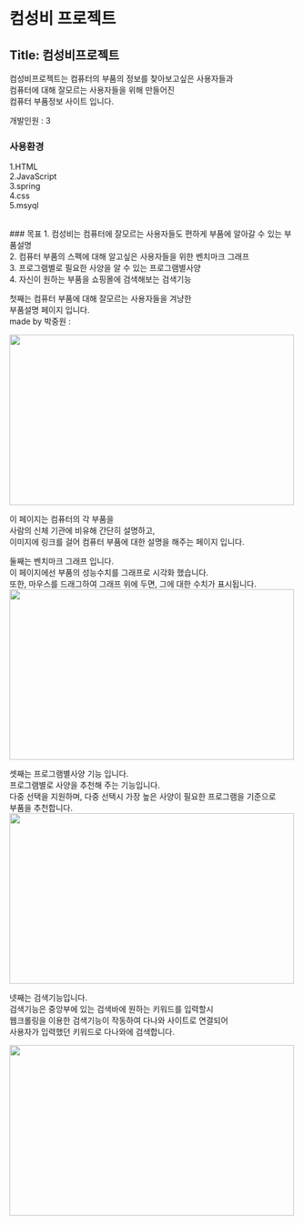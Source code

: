 # 컴성비 프로젝트

## Title: 컴성비프로젝트<br>
컴성비프로젝트는  컴퓨터의  부품의  정보를  찾아보고싶은  사용자들과<br> 
컴퓨터에  대해  잘모르는  사용자들을  위해  만들어진<br>
컴퓨터  부품정보  사이트  입니다.<br>

개발인원 : 3<br>

### 사용환경 <br>
1.HTML <br>
2.JavaScript <br>
3.spring<br>
4.css<br>
5.msyql<br>

<br>
### 목표
1. 컴성비는 컴퓨터에 잘모르는 사용자들도 편하게 부품에 알아갈 수 있는 부품설명<br>
2. 컴퓨터 부품의 스펙에 대해 알고싶은 사용자들을 위한 벤치마크 그래프 <br>
3. 프로그램별로 필요한 사양을 알 수 있는 프로그램별사양<br>
4. 자신이 원하는 부품을 쇼핑몰에 검색해보는 검색기능<br>

첫째는 컴퓨터 부품에 대해 잘모르는 사용자들을 겨냥한 <br>
부품설명 페이지 입니다.<br>
made by 박중원 :

<img src="https://user-images.githubusercontent.com/71188378/121769724-3471a100-cba0-11eb-9fbf-c8ab230a0f5b.gif" width=500 height=300>

이 페이지는 컴퓨터의 각 부품을 <br>
사람의 신체 기관에 비유해 간단히 설명하고,<br>
이미지에 링크를 걸어 컴퓨터 부품에 대한 설명을 해주는 페이지 입니다.<br>


둘째는 벤치마크 그래프 입니다.<br>
이 페이지에선 부품의 성능수치를 그래프로 시각화 했습니다.<br>
또한, 마우스를 드래그하여 그래프 위에 두면, 그에 대한 수치가 표시됩니다.<br>
<img src="https://user-images.githubusercontent.com/71188378/121769582-528ad180-cb9f-11eb-8acd-855b9b5ff9df.png" width=500 height=300>


셋째는 프로그램별사양 기능 입니다.<br>
프로그램별로 사양을 추천해 주는 기능입니다.<br>
다중 선택을 지원하며, 다중 선택시 가장 높은 사양이 필요한 프로그램을 기준으로<br> 
부품을 추천합니다.<br>
<img src="https://user-images.githubusercontent.com/71188378/121769601-70583680-cb9f-11eb-9e94-57f3a19361a1.png" width=500 height=300>



넷째는 검색기능입니다.<br>
검색기능은 중앙부에 있는 검색바에 원하는 키워드를 입력할시 <br>
웹크롤링을 이용한 검색기능이 작동하여 다나와 사이트로 연결되어<br> 
사용자가 입력했던 키워드로 다나와에 검색합니다.<br>

<img src="https://user-images.githubusercontent.com/71188378/121769764-6c78e400-cba0-11eb-9943-59d1752d8528.png" width=500 height=300>




